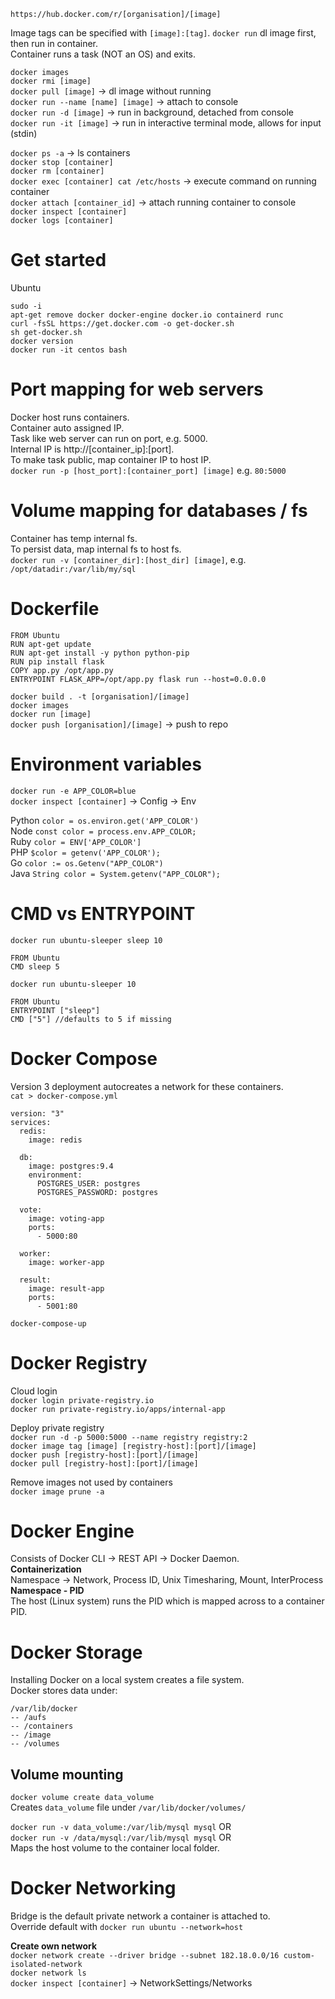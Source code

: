 `https://hub.docker.com/r/[organisation]/[image]`

Image tags can be specified with `[image]:[tag]`.
`docker run` dl image first, then run in container.  
Container runs a task (NOT an OS) and exits.

`docker images`  
`docker rmi [image]`  
`docker pull [image]` -> dl image without running  
`docker run --name [name] [image]` -> attach to console  
`docker run -d [image]` -> run in background, detached from console  
`docker run -it [image]` -> run in interactive terminal mode, allows for input (stdin)  

`docker ps -a` -> ls containers  
`docker stop [container]`  
`docker rm [container]`  
`docker exec [container] cat /etc/hosts` -> execute command on running container  
`docker attach [container_id]` -> attach running container to console  
`docker inspect [container]`  
`docker logs [container]`  

# Get started
Ubuntu
```
sudo -i
apt-get remove docker docker-engine docker.io containerd runc
curl -fsSL https://get.docker.com -o get-docker.sh
sh get-docker.sh
docker version
docker run -it centos bash
```

# Port mapping for web servers
Docker host runs containers.  
Container auto assigned IP.  
Task like web server can run on port, e.g. 5000.  
Internal IP is http://[container_ip]:[port].  
To make task public, map container IP to host IP.  
`docker run -p [host_port]:[container_port] [image]` e.g. `80:5000`  

# Volume mapping for databases / fs
Container has temp internal fs.  
To persist data, map internal fs to host fs.  
`docker run -v [container_dir]:[host_dir] [image]`, e.g. `/opt/datadir:/var/lib/my/sql`  

# Dockerfile
```
FROM Ubuntu
RUN apt-get update
RUN apt-get install -y python python-pip
RUN pip install flask
COPY app.py /opt/app.py
ENTRYPOINT FLASK_APP=/opt/app.py flask run --host=0.0.0.0
```

`docker build . -t [organisation]/[image]`  
`docker images`  
`docker run [image]`  
`docker push [organisation]/[image]`  -> push to repo  

# Environment variables
`docker run -e APP_COLOR=blue`  
`docker inspect [container]` -> Config -> Env  

Python `color = os.environ.get('APP_COLOR')`  
Node `const color = process.env.APP_COLOR;`  
Ruby `color = ENV['APP_COLOR']`  
PHP `$color = getenv('APP_COLOR');`  
Go `color := os.Getenv("APP_COLOR")`  
Java `String color = System.getenv("APP_COLOR");`  

# CMD vs ENTRYPOINT
`docker run ubuntu-sleeper sleep 10`
```
FROM Ubuntu
CMD sleep 5
```
`docker run ubuntu-sleeper 10`
```
FROM Ubuntu
ENTRYPOINT ["sleep"]
CMD ["5"] //defaults to 5 if missing
```

# Docker Compose
Version 3 deployment autocreates a network for these containers.  
`cat > docker-compose.yml`
```
version: "3"
services:
  redis:
    image: redis
  
  db:
    image: postgres:9.4
    environment:
      POSTGRES_USER: postgres
      POSTGRES_PASSWORD: postgres
  
  vote:
    image: voting-app
    ports:
      - 5000:80
  
  worker:
    image: worker-app
  
  result:
    image: result-app
    ports:
      - 5001:80
```

`docker-compose-up`

# Docker Registry
Cloud login  
`docker login private-registry.io`  
`docker run private-registry.io/apps/internal-app`  

Deploy private registry  
`docker run -d -p 5000:5000 --name registry registry:2`  
`docker image tag [image] [registry-host]:[port]/[image]`  
`docker push [registry-host]:[port]/[image]`  
`docker pull [registry-host]:[port]/[image]`  

Remove images not used by containers  
`docker image prune -a`  

# Docker Engine
Consists of Docker CLI -> REST API -> Docker Daemon.  
**Containerization**  
Namespace -> Network, Process ID, Unix Timesharing, Mount, InterProcess  
**Namespace - PID**  
The host (Linux system) runs the PID which is mapped across to a container PID.

# Docker Storage
Installing Docker on a local system creates a file system.  
Docker stores data under:  
```
/var/lib/docker
-- /aufs
-- /containers
-- /image
-- /volumes
```

## Volume mounting
`docker volume create data_volume`  
Creates `data_volume` file under `/var/lib/docker/volumes/`  

`docker run -v data_volume:/var/lib/mysql mysql`  OR  
`docker run -v /data/mysql:/var/lib/mysql mysql`  OR  
Maps the host volume to the container local folder.  

# Docker Networking
Bridge is the default private network a container is attached to.  
Override default with `docker run ubuntu --network=host`  

**Create own network**  
`docker network create --driver bridge --subnet 182.18.0.0/16 custom-isolated-network`  
`docker network ls`  
`docker inspect [container]` -> NetworkSettings/Networks  
